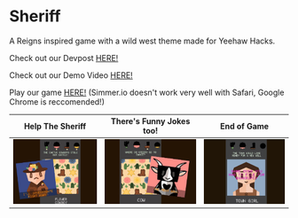 # Sheriff
A Reigns inspired game with a wild west theme made for Yeehaw Hacks.

Check out our Devpost [HERE!](https://devpost.com/software/sheriff-u7gt8q)

Check out our Demo Video [HERE!](https://www.youtube.com/watch?v=1Ei_9kee0sM&feature=emb_title)

Play our game [HERE!](https://simmer.io/@yanyan/sheriff-reigns) (Simmer.io doesn't work very well with Safari, Google Chrome is reccomended!)

Help The Sheriff            |  There's Funny Jokes too!            |  End of Game
:-------------------------:|:-------------------------:|:-------------------------:
<img src="https://github.com/leylatuon/Sheriff/blob/master/Demo_Photos/original.jpg" width="600">  |  <img src="https://github.com/leylatuon/Sheriff/blob/master/Demo_Photos/original2.jpg" width="650">  |  <img src="https://github.com/leylatuon/Sheriff/blob/master/Demo_Photos/original3.png" width="600">
